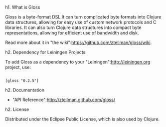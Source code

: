 h1. What is Gloss

Gloss is a byte-format DSL.It can turn complicated byte formats into Clojure data structures, allowing
for easy use of custom network protocols and C libraries.  It can also turn Clojure data structures into
compact byte representations, allowing for efficient use of bandwidth and disk.

Read more about it in "the wiki":https://github.com/ztellman/gloss/wiki.

h2. Dependency for Leiningen Projects

To add Gloss as a dependency to your "Leiningen":http://leiningen.org project, use:

<code>
[gloss "0.2.5"]
</code>

h2. Documentation

 * "API Reference":http://ztellman.github.com/gloss/

h2. License

Distributed under the Eclipse Public License, which is also used by Clojure.
